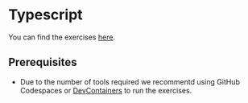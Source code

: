 # Typescript

You can find the exercises [here](../Exercises_devops.md). 

## Prerequisites

- Due to the number of tools required we recommentd using GitHub Codespaces or [DevContainers](https://code.visualstudio.com/docs/devcontainers/containers) to run the exercises.